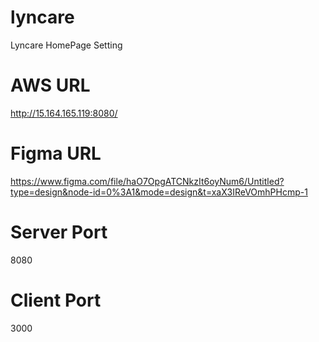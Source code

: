 # lyncare
Lyncare HomePage Setting

# AWS URL
http://15.164.165.119:8080/

# Figma URL
https://www.figma.com/file/haO7OpgATCNkzIt6oyNum6/Untitled?type=design&node-id=0%3A1&mode=design&t=xaX3IReVOmhPHcmp-1 

# Server Port 
8080

# Client Port 
3000